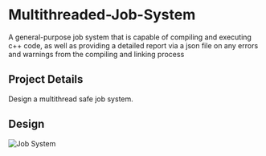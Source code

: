 # Multithreaded-Job-System
A general-purpose job system that is capable of compiling and executing c++ code, as well as providing a detailed report via a json file on any errors and warnings from the compiling and linking process
## Project Details
Design a multithread safe job system.

## Design
![Job System](https://github.com/ephraim888sun/Multithreaded-Job-System/blob/main/JobSystemDesign.png)
